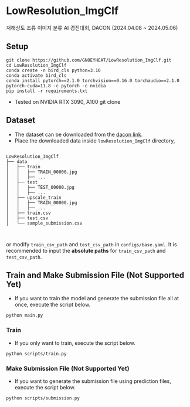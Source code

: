 # LowResolution_ImgClf
저해상도 조류 이미지 분류 AI 경진대회, DACON (2024.04.08 ~ 2024.05.06)

## Setup
    git clone https://github.com/GNOEYHEAT/LowResolution_ImgClf.git
    cd LowResolution_ImgClf
    conda create -n bird_cls python=3.10 
    conda activate bird_cls
    conda install pytorch==2.1.0 torchvision==0.16.0 torchaudio==2.1.0 pytorch-cuda=11.8 -c pytorch -c nvidia
    pip install -r requirements.txt

- Tested on NVIDIA RTX 3090, A100
    git clone

## Dataset
- The dataset can be downloaded from the [dacon link](https://dacon.io/competitions/official/236251/data).
- Place the downloaded data inside `lowResolution_ImgClf` directory,
<pre><code>
LowResolution_ImgClf
├── data
│   ├── train
│   │   ├── TRAIN_00000.jpg
│   │   ├── ...
│   ├── test
│   │   ├── TEST_00000.jpg
│   │   ├── ...
│   ├── upscale_train
│   │   ├── TRAIN_00000.jpg
│   │   ├── ...
│   ├── train.csv
│   ├── test.csv
│   └── sample_submission.csv


</code></pre>



 or modify `train_csv_path` and `test_csv_path` in `configs/base.yaml`. It is recommended to input the <b>absolute paths</b> for `train_csv_path` and `test_csv_path`.



## Train and Make Submission File (Not Supported Yet)
- If you want to train the model and generate the submission file all at once, execute the script below.

```
python main.py
```

### Train
- If you only want to train, execute the script below.
```
python scripts/train.py
```

### Make Submission File (Not Supported Yet)
- If you want to generate the submission file using prediction files, execute the script below. 
```
python scripts/submission.py
```